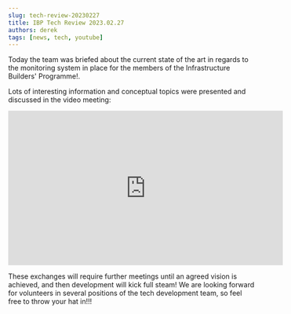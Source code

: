 ```yaml
---
slug: tech-review-20230227
title: IBP Tech Review 2023.02.27
authors: derek
tags: [news, tech, youtube]
---
```


Today the team was briefed about the current state of the art in regards to the monitoring system in place for the members of the Infrastructure Builders' Programme!.

<!-- truncate -->

Lots of interesting information and conceptual topics were presented and discussed in the video meeting:

<iframe width="560" height="315" src="https://www.youtube.com/embed/Q8B2PBShZcA" title="YouTube video player" frameborder="0" allow="accelerometer; autoplay; clipboard-write; encrypted-media; gyroscope; picture-in-picture; web-share" allowfullscreen></iframe>

These exchanges will require further meetings until an agreed vision is achieved, and then development will kick full steam! We are looking forward for volunteers in several positions of the tech development team, so feel free to throw your hat in!!!